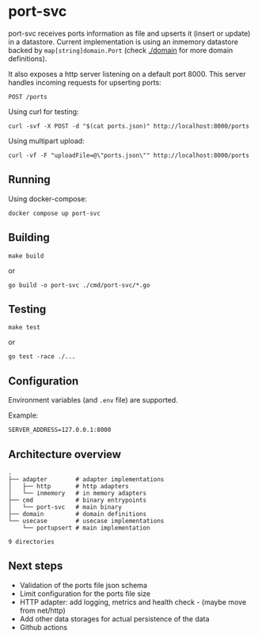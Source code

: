 # port-svc

port-svc receives ports information as file and upserts it (insert or update) in a datastore. Current implementation is using an inmemory datastore backed by `map[string]domain.Port` (check [./domain](domain) for more domain definitions).

It also exposes a http server listening on a default port 8000. This server handles incoming requests for upserting ports:

```
POST /ports
```

Using curl for testing:

```
curl -svf -X POST -d "$(cat ports.json)" http://localhost:8000/ports
```

Using multipart upload:

```
curl -vf -F "uploadFile=@\"ports.json\"" http://localhost:8000/ports

```

## Running

Using docker-compose:

```
docker compose up port-svc
```

## Building

`make build`

or

`go build -o port-svc ./cmd/port-svc/*.go`

## Testing

`make test`

or

`go test -race ./...`

## Configuration

Environment variables (and `.env` file) are supported.

Example:

```
SERVER_ADDRESS=127.0.0.1:8000
```

## Architecture overview

```
.
├── adapter        # adapter implementations
│   ├── http       # http adapters
│   └── inmemory   # in memory adapters
├── cmd            # binary entrypoints
│   └── port-svc   # main binary
├── domain         # domain definitions
└── usecase        # usecase implementations
    └── portupsert # main implementation

9 directories
```

## Next steps

- Validation of the ports file json schema
- Limit configuration for the ports file size
- HTTP adapter: add logging, metrics and health check - (maybe move from net/http)
- Add other data storages for actual persistence of the data
- Github actions
